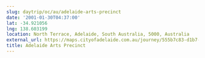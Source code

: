 ```yaml
---
slug: daytrip/oc/au/adelaide-arts-precinct
date: '2001-01-30T04:37:00'
lat: -34.921056
lng: 138.603199
location: North Terrace, Adelaide, South Australia, 5000, Australia
external_url: https://maps.cityofadelaide.com.au/journey/555b7c83-d1b7-11e8-9d43-024bc0398b11/top-ten-sights-and-activities/default/journeymapfeature:718cd26c-d1b7-11e8-9d43-024bc0398b11/info
title: Adelaide Arts Precinct
---
```



